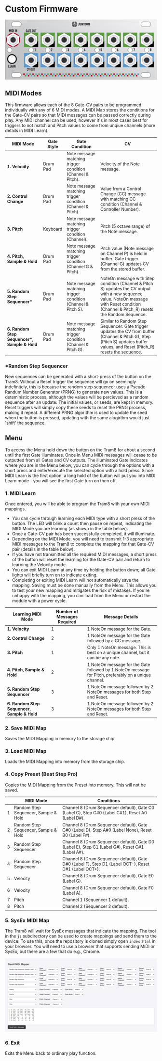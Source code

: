 # Custom Firmware

<p align="center">
  <img src="./resources/tram8.PNG" alt="Tram8"/>
</p>

## MIDI Modes

This firmware allows each of the 8 Gate-CV pairs to be programmed individually with any of 6 MIDI modes. A MIDI Map stores the conditions for the Gate-CV pairs so that MIDI messages can be passed correctly during play. Any MIDI channel can be used, however it's in most cases best for triggers to not match and Pitch values to come from unqiue channels (more details in MIDI Learn). 

| **MIDI Mode**                               | **Gate Style** | **Gate Condition**                                           | **CV**                                                                                                                        |
|---------------------------------------------|----------------|--------------------------------------------------------------|------------------------------------------------------------------------------------------------------------------------------|
| **1. Velocity**                             | Drum Pad       | Note message matching trigger condition (Channel & Pitch).   | Velocity of the Note message.                                                                                                   |
| **2. Control Change**                       | Drum Pad       | Note message matching trigger condition (Channel & Pitch).   | Value from a Control Change (CC) message with matching CC condition (Channel & Controller Number).                              |
| **3. Pitch**                                | Keyboard       | Note message matching trigger condition (Channel).           | Pitch (5 octave range) of the Note message.                                                                                     |
| **4. Pitch, Sample & Hold**                 | Drum Pad       | Note message matching trigger condition (Channel G & Pitch). | Pitch value (Note message on Channel P) is held in buffer. Gate trigger (Channel G) updates CV from the stored buffer.          |
| **5. Random Step Sequencer\***                | Drum Pad       | Note message matching trigger condition (Channel & Pitch S). | NoteOn message with Step condition (Channel & Pitch S) updates the CV output with a new sequence value. NoteOn message with Reset condition (Channel & Pitch_R) resets the Random Sequence. |
| **6. Random Step Sequencer\*, Sample & Hold** | Drum Pad       | Note message matching trigger condition (Channel & Pitch G). | Similar to Random Step Sequencer: Gate trigger updates the CV from buffer (Channel & Pitch G), Step (Pitch S) updates buffer values, and Reset (Pitch_R) resets the sequence. |

### *Random Step Sequencer

New sequences can be generated with a short-press of the button on the Tram8. Without a Reset trigger the sequence will go on seemingly indefinitely, this is because the random step sequencer uses a Pseudo Randum Number Generator (PRNG) to generate new values. This is a deteministic process, although the values will be percieved as a random sequence after an update. The initial values, or seeds, are kept in memory. Reset triggers will simply copy these seeds to reset the PRNG process, making it repeat. A different PRNG algorithm is used to update the seed when the button is pressed, updating with the same alogirthm would just 'shift' the sequence.

## Menu

To access the Menu hold down the button on the Tram8 for about a second until the first Gate illuminates. Once in Menu MIDI messages will cease to be outputted from all Gates and CV outputs. The illuminated Gate indicates where you are in the Menu below, you can cycle through the options with a short press and enter/execute the selected option with a hold press. Since MIDI Learn is the first option, a long hold of the button will put you into MIDI Learn mode - you will see the first Gate turn on then off.

### 1. MIDI Learn

Once entered, you will be able to program the Tram8 with your own MIDI mappings.

- You can cycle through learning each MIDI type with a short press of the button. The LED will blink a count then pause on repeat, indicating the MIDI Mode you are learning (as shown in the table below).
- Once a Gate-CV pair has been successfully completed, it will illuminate.
- Depending on the MIDI Mode, you will need to transmit 1-3 appropriate MIDI messages to the Tram8 to complete the mapping for that Gate-CV pair (details in the table below).
- If you have not transmitted all the required MIDI messages, a short press of the button will reset the learning for the Gate-CV pair and return to learning the Velocity mode.
- You can exit MIDI Learn at any time by holding the button down; all Gate lights will briefly turn on to indicate exiting.
- Completing or exiting MIDI Learn will not automatically save the mapping. Saving must be done manually from the Menu. This allows you to test your new mapping and mitigates the risk of mistakes. If you're unhappy with the mapping, you can load from the Menu or restart the module with a power cycle.


| **Learning MIDI Mode**                           | **Number of Messages Required** | **Message Details**                                                                                   |
|-----------------------------------------|---------------------------------|-------------------------------------------------------------------------------------------------------|
| **1. Velocity**                            | 1                               | 1 NoteOn message for the Gate.                                                                        |
| **2. Control Change**                      | 2                               | 1 NoteOn message for the Gate followed by a CC message.                                               |
| **3. Pitch**                               | 1                               | Only 1 NoteOn message. This is best on a unique channel, but it can be any note.                      |
| **4. Pitch, Sample & Hold**                | 2                               | 1 NoteOn message for the Gate followed by 1 NoteOn message for Pitch, preferably on a unique channel. |
| **5. Random Step Sequencer**               | 3                               | 1 NoteOn message followed by 2 NoteOn messages for both Step and Reset.                               |
| **6. Random Step Sequencer, Sample & Hold**| 3                               | 1 NoteOn message followed by 2 NoteOn messages for both Step and Reset.                               |


### 2. Save MIDI Map

Saves the MIDI Mapping in memory to the storage chip.

### 3. Load MIDI Map

Loads the MIDI Mapping into memory from the storage chip.

### 4. Copy Preset (Beat Step Pro)

Copies the MIDI Mapping from the Preset into memory. This will not be saved.

|| **MIDI Mode**                          | **Conditions**                                                                                       |
|-|---------------------------------------|------------------------------------------------------------------------------------------------------|
|1| Random Step Sequencer, Sample & Hold  | Channel 8 (Drum Sequencer default), Gate C0 (Label C), Step G#0 (Label C#1), Reset A0 (Label D#).    |
|2| Random Step Sequencer, Sample & Hold  | Channel 8 (Drum Sequencer default), Gate C#0 (Label D), Step A#0 (Label None), Reset B0 (Label F#).  |
|3| Random Step Sequencer                 | Channel 8 (Drum Sequencer default), Gate D0 (Label E), Step C1 (Label G#), Reset C#1 (Label A#).     |
|4| Random Step Sequencer                 | Channel 8 (Drum Sequencer default), Gate D#0 (Label F), Step D1 (Label OCT-), Reset D#1 (Label OCT+).|
|5| Velocity                              | Channel 8 (Drum Sequencer default), Gate E0 (Label G).                                               |
|6| Velocity                              | Channel 8 (Drum Sequencer default), Gate F0 (Label A).                                               |
|7| Pitch                                 | Channel 1 (Sequencer 1 default).                                                                     |
|8| Pitch                                 | Channel 2 (Sequencer 2 default).                                                                     |


### 5. SysEx MIDI Map

The Tram8 will wait for SysEx messages that indicate the mapping. The tool in the `js` subdirectory can be used to create mappings and send them to the device. To use this, once the repository is cloned simply open `index.html` in your browser. You will need to use a browser that supports sending MIDI or SysEx, but there are a few that do e.g., Chrome.

<p align="center">
  <img src="./resources/midi_mapper_tool.PNG" alt="MIDI Mapper Tool"/>
</p>

### 6. Exit

Exits the Menu back to ordinary play function.
